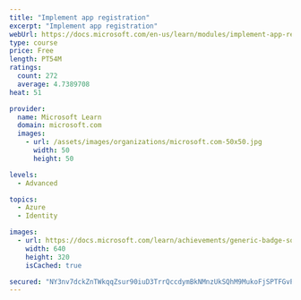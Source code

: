 ```yaml
---
title: "Implement app registration"
excerpt: "Implement app registration"
webUrl: https://docs.microsoft.com/en-us/learn/modules/implement-app-registration/
type: course
price: Free
length: PT54M
ratings:
  count: 272
  average: 4.7389708
heat: 51

provider:
  name: Microsoft Learn
  domain: microsoft.com
  images:
    - url: /assets/images/organizations/microsoft.com-50x50.jpg
      width: 50
      height: 50

levels:
  - Advanced

topics:
  - Azure
  - Identity

images:
  - url: https://docs.microsoft.com/learn/achievements/generic-badge-social.png
    width: 640
    height: 320
    isCached: true

secured: "NY3nv7dckZnTWkqqZsur90iuD3TrrQccdymBkNMnzUkSQhM9MukoFjSPTFGvPfwRYrrQC+dUqtdecdk1qMGtjln/rCCISMRG4lh1awOHCXA9B8X6tHk4yT+Shjtblx6m6S3d8e9jOEx5fxjVI7KiMnJQZS+Ei9iLmtstQSdjuTSCxzGYP+OvEmPq2n1MoqJjzqa+g4JzCnoZhtFvMZ0QbAmXNQuG6qopt0eKkSM/t4yit8gJyio9iYdFENaciP7NJRDcG67nnW/A1HxoFRF1rFP38XqnLnwX5wqlYF+9m+06rtOaHLnmAenQXumRZwD+XNNNYWn50w1vIWwKFjQfiou2/JUq6tS3B5OgdEL3F4LJBZ72URxD4QDcXw7OxFtiH4PBAMzv3I+mlCdmhLFtgx8gyvmyuz2nY2IYciQVlRI=;bfDPfWjlWCDYZjhspi9/NA=="
---
```



